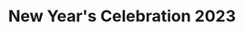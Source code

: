 ---
title: "New Year's Celebration 2023"
description: Photos from my first new year's celebration
sizes: [200, 500, 700]
types: [jpeg, webp, avif]
folder: new-years-2023
cover_images:
  index: 0
entries:
  - key: image3.jpeg
    alt: Person showing their side profile, wearing dangling pearl earrings.
    caption: “Aesthetic” photo taken by my bestfriend, Jamillah Macapundag
---